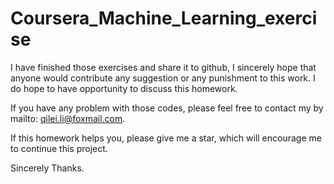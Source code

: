 # Coursera_Machine_Learning_exercise

I have finished those exercises and share it to github, I sincerely hope that anyone would contribute any suggestion or any punishment to this work. I do hope to have opportunity to discuss this homework.

If you have any problem with those codes, please feel free to contact my by mailto: qilei.li@foxmail.com. 

If this homework helps you, please give me a star, which will encourage me to continue this project.

Sincerely Thanks.
